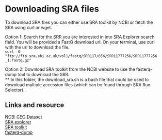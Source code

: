 # Downloading SRA files
To download SRA files you can either use SRA toolkit by NCBI or fetch the SRA using curl or wget. 

Option 1: Search for the SRR you are interested in into SRA Explorer search field. You will be provided a FastQ download url. On your terminal, use curl with the url to download the file.  
```curl -O "ftp://ftp.sra.ebi.ac.uk/vol1/fastq/SRR117/056/SRR11777256/SRR11777256_1.fastq.gz" ```

Option 2: Download SRA toolkit from the NCBI website to use the fasterq-dump tool to download the SRR.  
** In this folder, the download_sra.sh is a bash file that could be used to download multiple accession files (which can be found through SRA Run Selector).

## Links and resource
[NCBI GEO Dataset](https://www.ncbi.nlm.nih.gov/gds/)  
[SRA explorer](https://sra-explorer.info/)  
[SRA toolkit](https://github.com/ncbi/sra-tools?tab=readme-ov-file)  
[fasterq-dump](https://github.com/ncbi/sra-tools/wiki/HowTo:-fasterq-dump)
